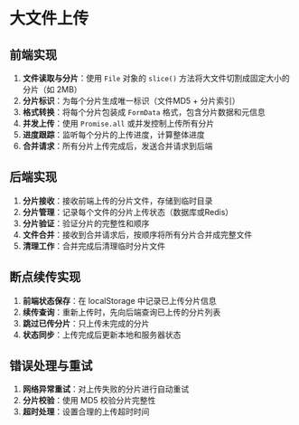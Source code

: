 # 大文件上传

## 前端实现
1. **文件读取与分片**：使用 `File` 对象的 `slice()` 方法将大文件切割成固定大小的分片（如 2MB）
2. **分片标识**：为每个分片生成唯一标识（文件MD5 + 分片索引）
3. **格式转换**：将每个分片包装成 `FormData` 格式，包含分片数据和元信息
4. **并发上传**：使用 `Promise.all` 或并发控制上传所有分片
5. **进度跟踪**：监听每个分片的上传进度，计算整体进度
6. **合并请求**：所有分片上传完成后，发送合并请求到后端

## 后端实现
1. **分片接收**：接收前端上传的分片文件，存储到临时目录
2. **分片管理**：记录每个文件的分片上传状态（数据库或Redis）
3. **分片验证**：验证分片的完整性和顺序
4. **文件合并**：接收到合并请求后，按顺序将所有分片合并成完整文件
5. **清理工作**：合并完成后清理临时分片文件

## 断点续传实现
1. **前端状态保存**：在 localStorage 中记录已上传分片信息
2. **续传查询**：重新上传时，先向后端查询已上传的分片列表
3. **跳过已传分片**：只上传未完成的分片
4. **状态同步**：上传完成后更新本地和服务器状态

## 错误处理与重试
1. **网络异常重试**：对上传失败的分片进行自动重试
2. **分片校验**：使用 MD5 校验分片完整性
3. **超时处理**：设置合理的上传超时时间